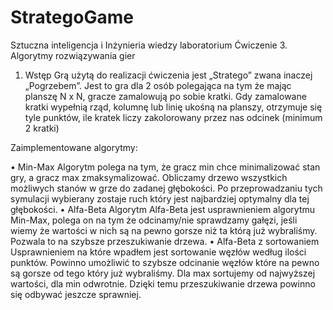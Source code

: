 # StrategoGame

Sztuczna inteligencja i Inżynieria wiedzy laboratorium
Ćwiczenie 3. Algorytmy rozwiązywania gier

1.	Wstęp
Grą użytą do realizacji ćwiczenia jest „Stratego” zwana inaczej „Pogrzebem”. Jest to gra dla 2 osób polegająca na tym że mając planszę N x N, gracze zamalowują po sobie kratki. Gdy zamalowane kratki wypełnią rząd, kolumnę lub linię ukośną na planszy, otrzymuje się tyle punktów, ile kratek liczy zakolorowany przez nas odcinek (minimum 2 kratki)

Zaimplementowane algorytmy:

•	Min-Max
Algorytm polega na tym, że gracz min chce minimalizować stan gry, a gracz max zmaksymalizować. Obliczamy drzewo wszystkich możliwych stanów w grze do zadanej głębokości. Po przeprowadzaniu tych symulacji wybierany zostaje ruch który jest najbardziej optymalny dla tej głębokości.
•	Alfa-Beta
Algorytm Alfa-Beta jest usprawnieniem algorytmu Min-Max, polega on na tym że odcinamy/nie sprawdzamy gałęzi, jeśli wiemy że wartości w nich są na pewno gorsze niż ta którą już wybraliśmy. Pozwala to na szybsze przeszukiwanie drzewa.
•	Alfa-Beta z sortowaniem
Usprawnieniem na które wpadłem jest sortowanie węzłów według ilości punktów. Powinno umożliwić to szybsze odcinanie węzłów które na pewno są gorsze od tego który już wybraliśmy. Dla max sortujemy od najwyższej wartości, dla min odwrotnie. Dzięki temu przeszukiwanie drzewa powinno się odbywać jeszcze sprawniej. 
